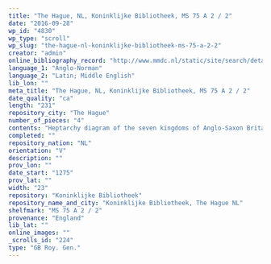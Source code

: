 ```yaml
---
title: "The Hague, NL, Koninklijke Bibliotheek, MS 75 A 2 / 2"
date: "2016-09-28"
wp_id: "4830"
wp_type: "scroll"
wp_slug: "the-hague-nl-koninklijke-bibliotheek-ms-75-a-2-2"
creator: "admin"
online_bibliography_record: "http://www.mmdc.nl/static/site/search/detail.html?searchMode=advanced&recordId=264&selectedRecordId=264&maximumRecords=15&recordDisplayLevel=1&startRecord=1&showMap=1&freetextsearch=parchment+roll&shelfmark=Type+in+query...+%28autocompleted%29&author=Type+in+query...+%28autocompleted%29&title=Type+in+query...+%28autocompleted%29&startyear=Type+in+query&endyear=Type+in+query&alt-title=Type+in+query...+%28autocompleted%29&incipit=Type+in+query&annotation_contents=Type+in+query&contains=null&language=null&language_original=null&translator=Type+in+query...+%28autocompleted%29&type=null&keyword=Type+in+query&person=Type+in+query...+%28autocompleted%29&medium=null&script=Type+in+query&scribe=Type+in+query...+%28autocompleted%29&binding=null&binder=Type+in+query...+%28autocompleted%29&region=null&place=Type+in+query&patron=Type+in+query...+%28autocompleted%29&collection=Type+in+query...+%28autocompleted%29#r264"
language_1: "Anglo-Norman"
language_2: "Latin; Middle English"
lib_lon: ""
meta_title: "The Hague, NL, Koninklijke Bibliotheek, MS 75 A 2 / 2"
date_quality: "ca"
length: "231"
repository_city: "The Hague"
number_of_pieces: "4"
contents: "Heptarchy diagram of the seven kingdoms of Anglo-Saxon Britain; prayer dedicated to the Holy Sacrament of Nieuwervaart; Genealogy of the kings of England from Brutus to Edward I; chronicle of the English kings from William the Conqueror to (coronation of) Henry VI; Introduction to heraldry; unidentified text concerning the moon."
completed: ""
repository_nation: "NL"
orientation: "V"
description: ""
prov_lon: ""
date_start: "1275"
prov_lat: ""
width: "23"
repository: "Koninklijke Bibliotheek"
repository_name_and_city: "Koninklijke Bibliotheek, The Hague NL"
shelfmark: "MS 75 A 2 / 2"
provenance: "England"
lib_lat: ""
online_images: ""
_scrolls_id: "224"
type: "GB Roy. Gen."
---
```



